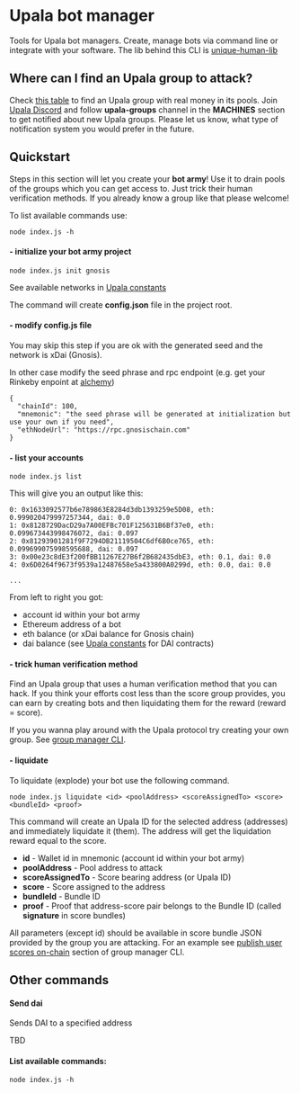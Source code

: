 # Upala bot manager

Tools for Upala bot managers. Create, manage bots via command line or integrate with your software. The lib behind this CLI is [unique-human-lib](https://github.com/upala-digital-identity/unique-human-lib)

## Where can I find an Upala group to attack?

Check [this table](https://airtable.com/shryDoWDCZ5yTGSvo) to find an Upala group with real money in its pools. Join [Upala Discord](https://discord.gg/y2ztpwgZxg) and follow **upala-groups** channel in the **MACHINES** section to get notified about new Upala groups. Please let us know, what type of notification system you would prefer in the future.


## Quickstart

Steps in this section will let you create your **bot army**! Use it to drain pools of the groups which you can get access to. Just trick their human verification methods. If you already know a group like that please welcome!

To list available commands use:

    node index.js -h

#### - initialize your bot army project

    node index.js init gnosis

See available networks in [Upala constants](https://github.com/upala-digital-identity/constants)

The command will create **config.json** file in the project root.

#### - modify config.js file

You may skip this step if you are ok with the generated seed and the network is xDai (Gnosis).

In other case modify the seed phrase and rpc endpoint (e.g. get your Rinkeby enpoint at [alchemy](https://www.alchemy.com/?r=e68b2f77-7fc7-4ef7-8e9c-cdfea869b9b5))

    {
      "chainId": 100,
      "mnemonic": "the seed phrase will be generated at initialization but use your own if you need",
      "ethNodeUrl": "https://rpc.gnosischain.com"
    }


#### - list your accounts

    node index.js list

This will give you an output like this:

    0: 0x1633092577b6e789863E8284d3db1393259e5D08, eth: 0.999020479997257344, dai: 0.0
    1: 0x8128729DacD29a7A00EFBc701F125631B6Bf37e0, eth: 0.099673443998476072, dai: 0.097
    2: 0x81293901281f9F7294DB21119504C6df6B0ce765, eth: 0.099699075998595688, dai: 0.097
    3: 0x00e23c8dE3f200fBB11267E27B6f2B682435dbE3, eth: 0.1, dai: 0.0
    4: 0x6D0264f9673f9539a12487658e5a433800A0299d, eth: 0.0, dai: 0.0

    ...

From left to right you got: 

- account id within your bot army
- Ethereum address of a bot
- eth balance (or xDai balance for Gnosis chain)
- dai balance (see [Upala constants](https://github.com/upala-digital-identity/constants) for DAI contracts)

#### - trick human verification method

Find an Upala group that uses a human verification method that you can hack. If you think your efforts cost less than the score group provides, you can earn by creating bots and then liquidating them for the reward (reward = score).

If you you wanna play around with the Upala protocol try creating your own group. See [group manager CLI](https://github.com/upala-digital-identity/group-manager-cli).

#### - liquidate

To liquidate (explode) your bot use the following command.

    node index.js liquidate <id> <poolAddress> <scoreAssignedTo> <score> <bundleId> <proof>

This command will create an Upala ID for the selected address (addresses) and immediately liquidate it (them). The address will get the liquidation reward equal to the score.

- **id** - Wallet id in mnemonic (account id within your bot army)
- **poolAddress** - Pool address to attack
- **scoreAssignedTo** - Score bearing address (or Upala ID)
- **score** - Score assigned to the address
- **bundleId** - Bundle ID
- **proof** - Proof that address-score pair belongs to the Bundle ID (called **signature** in score bundles)

All parameters (except id) should be available in score bundle JSON provided by the group you are attacking. For an example see [publish user scores on-chain](https://github.com/upala-digital-identity/group-manager-cli#--publish-user-scores-on-chain) section of group manager CLI.

## Other commands

#### Send dai

Sends DAI to a specified address

TBD

#### List available commands:

    node index.js -h

